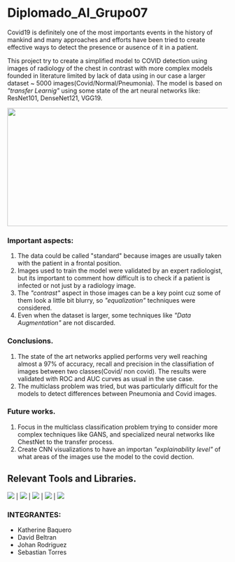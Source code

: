 # Diplomado_AI_Grupo07

Covid19 is definitely one of the most importants events in the history of mankind and  many approaches and efforts have been tried to create effective ways to detect the presence or ausence of it in a patient.

This project try to create a simplified model  to  COVID detection using images of radiology of the chest in contrast with more complex models founded in literature limited by lack of data using in our case a larger dataset ~ 5000 images(Covid/Normal/Pneumonia). The model is based on *"transfer Learnig"* using some state of the art neural networks like: ResNet101, DenseNet121, VGG19. 

<img src="https://www.researchgate.net/profile/Tawsifur-Rahman/publication/343094700/figure/fig1/AS:915554529460225@1595296618682/Sample-X-ray-image-from-the-dataset-COVID-19-X-ray-image-A-normal-X-ray-image-B.ppm" width="1000" height="270">




### Important aspects:
1. The data could be called "standard" because images are usually taken with the patient in a frontal position. 
2. Images used to train the model were validated by an expert radiologist, but its important to comment how difficult is to check if a patient is infected or not just by  a radiology image. 
3. The *"contrast"* aspect in those images can be a key point cuz some of them look   a little bit blurry, so *"equalization"* techniques were considered.
4. Even when the dataset is larger, some techniques like *"Data Augmentation"* are not discarded. 

### Conclusions.
1.  The state of the art networks applied performs very well reaching almost a 97% of accuracy, recall and precision in the classifiation of images between two classes(Covid/ non covid). The results were validated with ROC and AUC curves as usual in the use case.
2.  The multiclass problem was tried, but was particularly difficult for the models to detect differences between Pneumonia and Covid images.

### Future works.
1. Focus in the multiclass classification problem  trying to consider more complex techniques like GANS, and specialized neural networks like ChestNet to the transfer process.
2. Create CNN visualizations to have an importan  *"explainability level"* of what areas of the images use the model to the covid dection.

## Relevant Tools and Libraries.
<img src="https://img.shields.io/badge/-Python-brightgreen"> |  <img src="https://img.shields.io/badge/-OpenCV-brightgreen"> | <img src="https://img.shields.io/badge/-Tensorflow-orange"> |  <img src="https://img.shields.io/badge/-Github-informational"> | <img src="https://img.shields.io/badge/-Sklearn-critical"> 

### INTEGRANTES: 
- Katherine Baquero
- David Beltran
- Johan Rodriguez
- Sebastian Torres

